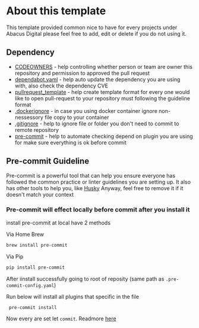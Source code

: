 # About this template

This template provided common nice to have for every projects under Abacus Digital please feel free to add, edit or delete if you do not using it.

## Dependency

- [CODEOWNERS](https://docs.github.com/en/repositories/managing-your-repositorys-settings-and-features/customizing-your-repository/about-code-owners) - help controlling whether person or team are owner this repository and permission to approved the pull request
- [dependabot.yaml](https://docs.github.com/en/code-security/dependabot/dependabot-version-updates/configuration-options-for-the-dependabot.yml-file) - help auto update the dependency you are using with, also check the dependency CVE
- [pullrequest_template](https://docs.github.com/en/communities/using-templates-to-encourage-useful-issues-and-pull-requests/creating-a-pull-request-template-for-your-repository) - help create template format for every one would like to open pull-request to your repository must following the guideline format
- [.dockerignore](https://shisho.dev/blog/posts/how-to-use-dockerignore/) - in case you using docker container ignore non-nessessory file copy to your container
- [.gitignore](https://github.com/github/gitignore) - help to ignore file or folder you don't need to commit to remote repository
- [pre-commit](https://pre-commit.com/) - help to automate checking depend on plugin you are using for make sure everything is ok before commit

## Pre-commit Guideline

Pre-commit is a powerful tool that can help you ensure everyone has followed the common practice or linter guidelines you are setting up. It also has other tools to help you, like [Husky](https://typicode.github.io/husky/) Anyway, feel free to remove it if it doesn't match your context

### Pre-commit will effect locally before commit after you install it

install pre-commit at local have 2 methods

Via Home Brew

```bash
brew install pre-commit
```

Via Pip

```bash
pip install pre-commit
```

After iinstall successfully going to root of reposity (same path as `.pre-commit-config.yaml`)

Run below will install all plugins that specific in the file

```bash
 pre-commit install
```

Now every are set let `commit`. Readmore [here](https://pre-commit.com/)
